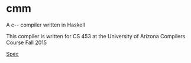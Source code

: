 cmm
===

A c-- compiler written in Haskell

This compiler is written for CS 453 at the University of Arizona Compilers Course Fall 2015

[Spec](http://www.cs.arizona.edu/classes/cs453/fall14/DOCS/cminusminusspec.html)
